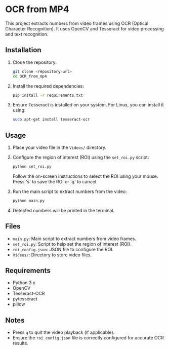 # OCR from MP4

This project extracts numbers from video frames using OCR (Optical Character Recognition). It uses OpenCV and Tesseract for video processing and text recognition.

## Installation

1. Clone the repository:
   ```bash
   git clone <repository-url>
   cd OCR_from_mp4
   ```

2. Install the required dependencies:
   ```bash
   pip install -r requirements.txt
   ```

3. Ensure Tesseract is installed on your system. For Linux, you can install it using:
   ```bash
   sudo apt-get install tesseract-ocr
   ```

## Usage

1. Place your video file in the `Videos/` directory.

2. Configure the region of interest (ROI) using the `set_roi.py` script:
   ```bash
   python set_roi.py
   ```
   Follow the on-screen instructions to select the ROI using your mouse. Press 's' to save the ROI or 'q' to cancel.

3. Run the main script to extract numbers from the video:
   ```bash
   python main.py
   ```

4. Detected numbers will be printed in the terminal.

## Files

- `main.py`: Main script to extract numbers from video frames.
- `set_roi.py`: Script to help set the region of interest (ROI).
- `roi_config.json`: JSON file to configure the ROI.
- `Videos/`: Directory to store video files.

## Requirements

- Python 3.x
- OpenCV
- Tesseract-OCR
- pytesseract
- pillow

## Notes

- Press `q` to quit the video playback (if applicable).
- Ensure the `roi_config.json` file is correctly configured for accurate OCR results.
